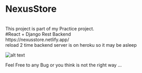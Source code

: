 # NexusStore
<br />
This project is part of my Practice project. 
<br />
 #React + Django Rest Backend 
 <br />
 https://nexusstore.netlify.app/
 <br />
 reload 2 time backend server is on heroku so it may be asleep 
 


![alt text](https://res.cloudinary.com/dbi3j4bvc/image/upload/v1624075477/Nexus%20Store/nexus_qn38mh.png)


Feel Free to any Bug or you think is not the right way ...  

